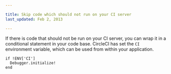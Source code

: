 ```yaml
---

title: Skip code which should not run on your CI server
last_updated: Feb 2, 2013

---
```


If there is code that should not be run on your CI server, you can wrap it in a conditional statement in your code base.
CircleCI has set the `CI` environment variable, which can be used from within your application.

```
if !ENV['CI']
  Debugger.initialize!
end
```
